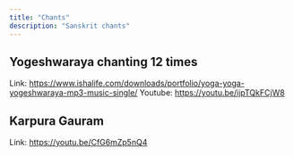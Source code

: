 ```yaml
---
title: "Chants"
description: "Sanskrit chants"
---
```


## Yogeshwaraya chanting 12 times

Link: https://www.ishalife.com/downloads/portfolio/yoga-yoga-yogeshwaraya-mp3-music-single/
Youtube: https://youtu.be/ijpTQkFCjW8

## Karpura Gauram

Link: https://youtu.be/CfG6mZp5nQ4
